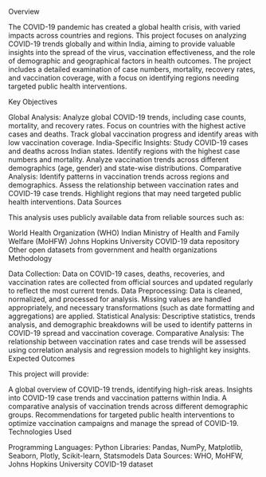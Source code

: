 Overview

The COVID-19 pandemic has created a global health crisis, with varied impacts across countries and regions. This project focuses on analyzing COVID-19 trends globally and within India, aiming to provide valuable insights into the spread of the virus, vaccination effectiveness, and the role of demographic and geographical factors in health outcomes. The project includes a detailed examination of case numbers, mortality, recovery rates, and vaccination coverage, with a focus on identifying regions needing targeted public health interventions.

Key Objectives

Global Analysis:
Analyze global COVID-19 trends, including case counts, mortality, and recovery rates.
Focus on countries with the highest active cases and deaths.
Track global vaccination progress and identify areas with low vaccination coverage.
India-Specific Insights:
Study COVID-19 cases and deaths across Indian states.
Identify regions with the highest case numbers and mortality.
Analyze vaccination trends across different demographics (age, gender) and state-wise distributions.
Comparative Analysis:
Identify patterns in vaccination trends across regions and demographics.
Assess the relationship between vaccination rates and COVID-19 case trends.
Highlight regions that may need targeted public health interventions.
Data Sources

This analysis uses publicly available data from reliable sources such as:

World Health Organization (WHO)
Indian Ministry of Health and Family Welfare (MoHFW)
Johns Hopkins University COVID-19 data repository
Other open datasets from government and health organizations
Methodology

Data Collection:
Data on COVID-19 cases, deaths, recoveries, and vaccination rates are collected from official sources and updated regularly to reflect the most current trends.
Data Preprocessing:
Data is cleaned, normalized, and processed for analysis. Missing values are handled appropriately, and necessary transformations (such as date formatting and aggregations) are applied.
Statistical Analysis:
Descriptive statistics, trends analysis, and demographic breakdowns will be used to identify patterns in COVID-19 spread and vaccination coverage.
Comparative Analysis:
The relationship between vaccination rates and case trends will be assessed using correlation analysis and regression models to highlight key insights.
Expected Outcomes

This project will provide:

A global overview of COVID-19 trends, identifying high-risk areas.
Insights into COVID-19 case trends and vaccination patterns within India.
A comparative analysis of vaccination trends across different demographic groups.
Recommendations for targeted public health interventions to optimize vaccination campaigns and manage the spread of COVID-19.
Technologies Used

Programming Languages: Python
Libraries: Pandas, NumPy, Matplotlib, Seaborn, Plotly, Scikit-learn, Statsmodels
Data Sources: WHO, MoHFW, Johns Hopkins University COVID-19 dataset
